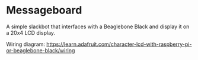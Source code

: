 # Messageboard
A simple slackbot that interfaces with a Beaglebone Black and display it on a 20x4 LCD display.


Wiring diagram:
https://learn.adafruit.com/character-lcd-with-raspberry-pi-or-beaglebone-black/wiring
